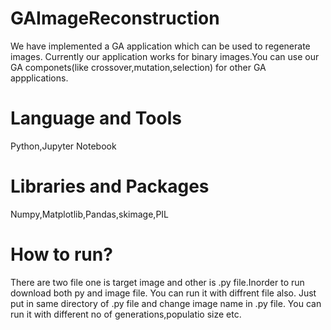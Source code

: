 # GAImageReconstruction
We have implemented a GA application which can be used to regenerate images. Currently our application works for binary images.You can use our GA componets(like crossover,mutation,selection) for other GA appplications. 

# Language and Tools
Python,Jupyter Notebook

# Libraries and Packages
Numpy,Matplotlib,Pandas,skimage,PIL

# How to run?
There are two file one is target image and other is .py file.Inorder to run download both py and image file. You can run it with diffrent file also. Just put in same directory of .py file and change image name in .py file. You can run it with different no of generations,populatio size etc.
